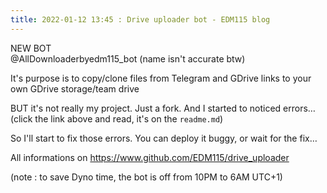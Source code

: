 ```yaml
---
title: 2022-01-12 13:45 : Drive uploader bot - EDM115 blog
---
```


NEW BOT  
@AllDownloaderbyedm115_bot (name isn't accurate btw)  
  
It's purpose is to copy/clone files from Telegram and GDrive links to your own GDrive storage/team drive  
  
BUT it's not really my project. Just a fork. And I started to noticed errors… (click the link above and read, it's on the `readme.md`)  
  
So I'll start to fix those errors. You can deploy it buggy, or wait for the fix…  
  
All informations on https://www.github.com/EDM115/drive_uploader  
  
(note : to save Dyno time, the bot is off from 10PM to 6AM UTC+1)
